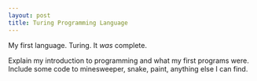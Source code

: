 ```yaml
---
layout: post
title: Turing Programming Language
---
```


My first language. Turing. It *was* complete.

Explain my introduction to programming and what my first programs were.
Include some code to minesweeper, snake, paint, anything else I can find.
